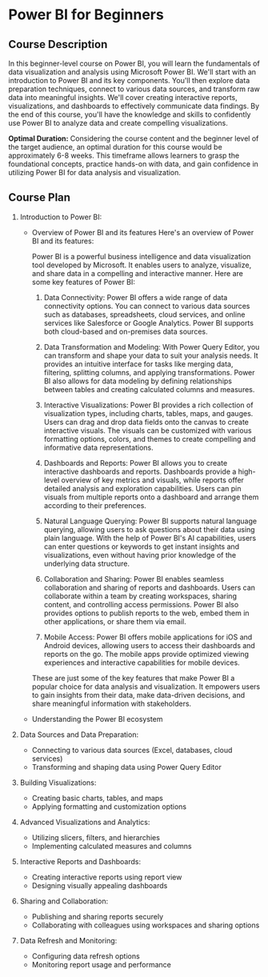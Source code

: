 # Power BI for Beginners

## Course Description

In this beginner-level course on Power BI, you will learn the fundamentals of data visualization and analysis using Microsoft Power BI. We'll start with an introduction to Power BI and its key components. You'll then explore data preparation techniques, connect to various data sources, and transform raw data into meaningful insights. We'll cover creating interactive reports, visualizations, and dashboards to effectively communicate data findings. By the end of this course, you'll have the knowledge and skills to confidently use Power BI to analyze data and create compelling visualizations.

**Optimal Duration:** Considering the course content and the beginner level of the target audience, an optimal duration for this course would be approximately 6-8 weeks. This timeframe allows learners to grasp the foundational concepts, practice hands-on with data, and gain confidence in utilizing Power BI for data analysis and visualization.

## Course Plan

1. Introduction to Power BI:
   - Overview of Power BI and its features
      Here's an overview of Power BI and its features:

      Power BI is a powerful business intelligence and data visualization tool developed by Microsoft. It enables users to analyze, visualize, and share data in a compelling and interactive manner. Here are some key features of Power BI:

      1. Data Connectivity: Power BI offers a wide range of data connectivity options. You can connect to various data sources such as databases, spreadsheets, cloud services, and online services like Salesforce or Google Analytics. Power BI supports both cloud-based and on-premises data sources.

      2. Data Transformation and Modeling: With Power Query Editor, you can transform and shape your data to suit your analysis needs. It provides an intuitive interface for tasks like merging data, filtering, splitting columns, and applying transformations. Power BI also allows for data modeling by defining relationships between tables and creating calculated columns and measures.

      3. Interactive Visualizations: Power BI provides a rich collection of visualization types, including charts, tables, maps, and gauges. Users can drag and drop data fields onto the canvas to create interactive visuals. The visuals can be customized with various formatting options, colors, and themes to create compelling and informative data representations.

      4. Dashboards and Reports: Power BI allows you to create interactive dashboards and reports. Dashboards provide a high-level overview of key metrics and visuals, while reports offer detailed analysis and exploration capabilities. Users can pin visuals from multiple reports onto a dashboard and arrange them according to their preferences.

      5. Natural Language Querying: Power BI supports natural language querying, allowing users to ask questions about their data using plain language. With the help of Power BI's AI capabilities, users can enter questions or keywords to get instant insights and visualizations, even without having prior knowledge of the underlying data structure.

      6. Collaboration and Sharing: Power BI enables seamless collaboration and sharing of reports and dashboards. Users can collaborate within a team by creating workspaces, sharing content, and controlling access permissions. Power BI also provides options to publish reports to the web, embed them in other applications, or share them via email.

      7. Mobile Access: Power BI offers mobile applications for iOS and Android devices, allowing users to access their dashboards and reports on the go. The mobile apps provide optimized viewing experiences and interactive capabilities for mobile devices.

      These are just some of the key features that make Power BI a popular choice for data analysis and visualization. It empowers users to gain insights from their data, make data-driven decisions, and share meaningful information with stakeholders.

   - Understanding the Power BI ecosystem

2. Data Sources and Data Preparation:
   - Connecting to various data sources (Excel, databases, cloud services)
   - Transforming and shaping data using Power Query Editor

3. Building Visualizations:
   - Creating basic charts, tables, and maps
   - Applying formatting and customization options

4. Advanced Visualizations and Analytics:
   - Utilizing slicers, filters, and hierarchies
   - Implementing calculated measures and columns

5. Interactive Reports and Dashboards:
   - Creating interactive reports using report view
   - Designing visually appealing dashboards

6. Sharing and Collaboration:
   - Publishing and sharing reports securely
   - Collaborating with colleagues using workspaces and sharing options

7. Data Refresh and Monitoring:
   - Configuring data refresh options
   - Monitoring report usage and performance
